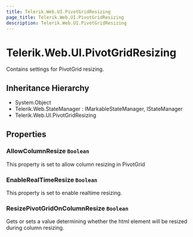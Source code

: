 ```yaml
---
title: Telerik.Web.UI.PivotGridResizing
page_title: Telerik.Web.UI.PivotGridResizing
description: Telerik.Web.UI.PivotGridResizing
---
```


# Telerik.Web.UI.PivotGridResizing

Contains settings for PivotGrid resizing.

## Inheritance Hierarchy

* System.Object
* Telerik.Web.StateManager : IMarkableStateManager, IStateManager
* Telerik.Web.UI.PivotGridResizing

## Properties

###  AllowColumnResize `Boolean`

This property is set to allow column resizing in PivotGrid

###  EnableRealTimeResize `Boolean`

This property is set to enable realtime resizing.

###  ResizePivotGridOnColumnResize `Boolean`

Gets or sets a value determining whether the  html element
            will be resized during column resizing.

